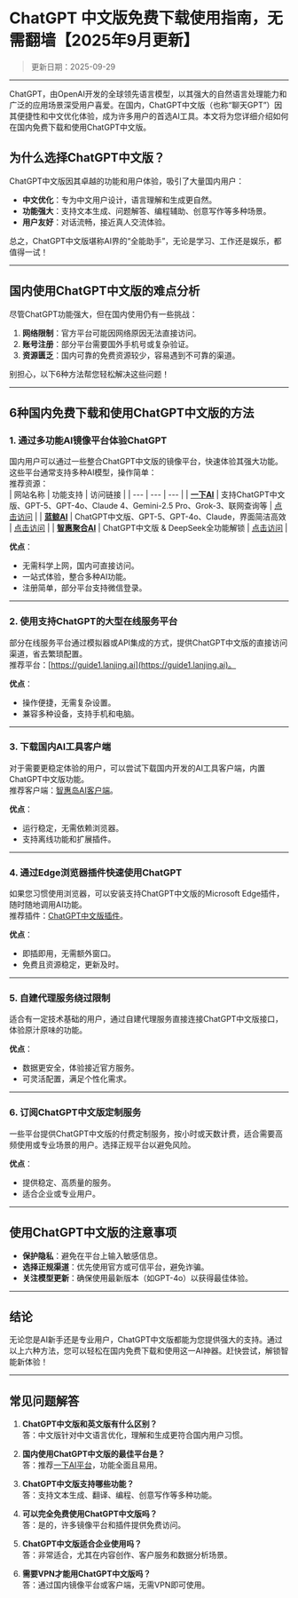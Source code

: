 
# **ChatGPT 中文版免费下载使用指南，无需翻墙【2025年9月更新】**
> 更新日期：2025-09-29 
---
ChatGPT，由OpenAI开发的全球领先语言模型，以其强大的自然语言处理能力和广泛的应用场景深受用户喜爱。在国内，ChatGPT中文版（也称“聊天GPT”）因其便捷性和中文优化体验，成为许多用户的首选AI工具。本文将为您详细介绍如何在国内免费下载和使用ChatGPT中文版。

## **为什么选择ChatGPT中文版？**

ChatGPT中文版因其卓越的功能和用户体验，吸引了大量国内用户：  
- **中文优化**：专为中文用户设计，语言理解和生成更自然。  
- **功能强大**：支持文本生成、问题解答、编程辅助、创意写作等多种场景。  
- **用户友好**：对话流畅，接近真人交流体验。  

总之，ChatGPT中文版堪称AI界的“全能助手”，无论是学习、工作还是娱乐，都值得一试！

---

## **国内使用ChatGPT中文版的难点分析**

尽管ChatGPT功能强大，但在国内使用仍有一些挑战：  
1. **网络限制**：官方平台可能因网络原因无法直接访问。  
2. **账号注册**：部分平台需要国外手机号或复杂验证。  
3. **资源匮乏**：国内可靠的免费资源较少，容易遇到不可靠的渠道。  

别担心，以下6种方法帮您轻松解决这些问题！

---

## **6种国内免费下载和使用ChatGPT中文版的方法**

### **1. 通过多功能AI镜像平台体验ChatGPT**  
国内用户可以通过一些整合ChatGPT中文版的镜像平台，快速体验其强大功能。这些平台通常支持多种AI模型，操作简单：  
推荐资源：  
| 网站名称 | 功能支持 | 访问链接 |
| --- | --- | --- |
| **[一下AI](https://xsimplechat.com)** | 支持ChatGPT中文版、GPT-5、GPT-4o、Claude 4、Gemini-2.5 Pro、Grok-3、联网查询等 | [点击访问](https://chat.yixiaai.com) |
| **[蓝鲸AI](https://ai.lanjingai.org/)** | ChatGPT中文版、GPT-5、GPT-4o、Claude，界面简洁高效 | [点击访问](https://chat.chatgpt-chinese.com/) |
| **[智惠聚合AI](https://deepseek-free.org/)** | ChatGPT中文版 & DeepSeek全功能解锁 | [点击访问](https://deepseek-free.org/) |

**优点**：  
- 无需科学上网，国内可直接访问。  
- 一站式体验，整合多种AI功能。  
- 注册简单，部分平台支持微信登录。  

---

### **2. 使用支持ChatGPT的大型在线服务平台**  
部分在线服务平台通过模拟器或API集成的方式，提供ChatGPT中文版的直接访问渠道，省去繁琐配置。  
推荐平台：[https://guide1.lanjing.ai](https://guide1.lanjing.ai)。  

**优点**：  
- 操作便捷，无需复杂设置。  
- 兼容多种设备，支持手机和电脑。  

---

### **3. 下载国内AI工具客户端**  
对于需要更稳定体验的用户，可以尝试下载国内开发的AI工具客户端，内置ChatGPT中文版功能。  
推荐客户端：[智惠岛AI客户端](https://chatknow.lify.vip/software/AI%E6%99%BA%E6%85%A7%E5%B2%9B_1.0.0_x64_zh-CN.msi)。  

**优点**：  
- 运行稳定，无需依赖浏览器。  
- 支持离线功能和扩展插件。  

---

### **4. 通过Edge浏览器插件快速使用ChatGPT**  
如果您习惯使用浏览器，可以安装支持ChatGPT中文版的Microsoft Edge插件，随时随地调用AI功能。  
推荐插件：[ChatGPT中文版插件](https://microsoftedge.microsoft.com/addons/detail/chatgpt%E4%B8%AD%E6%96%87%E7%89%88%EF%BC%88%E4%B8%AD%E6%96%87%E7%95%8C%E9%9D%A2%E3%80%81%E5%AF%B9%E8%AF%9D%E3%80%81%E5%86%99%E4%BD%9C%E3%80%81%E7%BB%98%E7%94%BB/lmlenkgcieicbnpobkhmpcgmamahahil)。  

**优点**：  
- 即插即用，无需额外窗口。  
- 免费且资源稳定，更新及时。  

---

### **5. 自建代理服务绕过限制**  
适合有一定技术基础的用户，通过自建代理服务直接连接ChatGPT中文版接口，体验原汁原味的功能。  

**优点**：  
- 数据更安全，体验接近官方服务。  
- 可灵活配置，满足个性化需求。  

---

### **6. 订阅ChatGPT中文版定制服务**  
一些平台提供ChatGPT中文版的付费定制服务，按小时或天数计费，适合需要高频使用或专业场景的用户。选择正规平台以避免风险。  

**优点**：  
- 提供稳定、高质量的服务。  
- 适合企业或专业用户。  

---

## **使用ChatGPT中文版的注意事项**

- **保护隐私**：避免在平台上输入敏感信息。  
- **选择正规渠道**：优先使用官方或可信平台，避免诈骗。  
- **关注模型更新**：确保使用最新版本（如GPT-4o）以获得最佳体验。  

---

## **结论**

无论您是AI新手还是专业用户，ChatGPT中文版都能为您提供强大的支持。通过以上六种方法，您可以轻松在国内免费下载和使用这一AI神器。赶快尝试，解锁智能新体验！

---

## **常见问题解答**

1. **ChatGPT中文版和英文版有什么区别？**  
   答：中文版针对中文语言优化，理解和生成更符合国内用户习惯。  

2. **国内使用ChatGPT中文版的最佳平台是？**  
   答：推荐[一下AI平台](https://xsimplechat.com)，功能全面且易用。  

3. **ChatGPT中文版支持哪些功能？**  
   答：支持文本生成、翻译、编程、创意写作等多种功能。  

4. **可以完全免费使用ChatGPT中文版吗？**  
   答：是的，许多镜像平台和插件提供免费访问。  

5. **ChatGPT中文版适合企业使用吗？**  
   答：非常适合，尤其在内容创作、客户服务和数据分析场景。  

6. **需要VPN才能用ChatGPT中文版吗？**  
   答：通过国内镜像平台或客户端，无需VPN即可使用。
